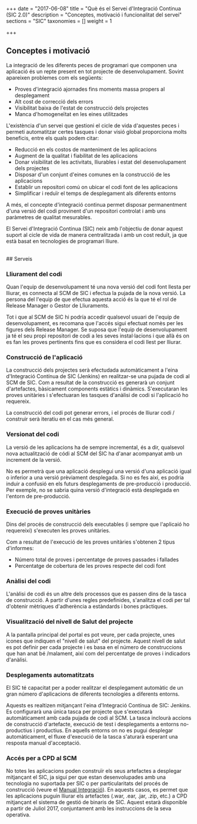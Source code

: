 +++
date        = "2017-06-08"
title       = "Què és el Servei d'Integració Continua (SIC 2.0)"
description = "Conceptes, motivació i funcionalitat del servei"
sections    = "SIC"
taxonomies  = []
weight 		= 1

+++


## Conceptes i motivació
La integració de les diferents peces de programari que componen una aplicació és un repte present en tot projecte de desenvolupament. Sovint apareixen problemes com els següents:

- Proves d'integració ajornades fins moments massa propers al desplegament
- Alt cost de correcció dels errors
- Visibilitat baixa de l'estat de construcció dels projectes
- Manca d'homogeneïtat en les eines utilitzades

L'existència d'un servei que gestioni el cicle de vida d'aquestes peces i permeti automatitzar certes tasques i donar visió global proporciona molts beneficis, entre els quals podem citar:

- Reducció en els costos de manteniment de les aplicacions
- Augment de la qualitat i fiabilitat de les aplicacions
- Donar visibilitat de les activitats, lliurables i estat del desenvolupament dels projectes
- Disposar d'un conjunt d'eines comunes en la construcció de les aplicacions
- Establir un repositori comú on ubicar el codi font de les aplicacions
- Simplificar i reduïr el temps de desplegament als diferents entorns

A més, el concepte d'integració continua permet disposar permanentment d'una versió del codi provinent d'un repositori controlat i amb uns paràmetres de qualitat mesurables.

El Servei d'Integració Continua (SIC) neix amb l'objectiu de donar aquest suport al cicle de vida de manera centralitzada i amb un cost reduït, ja que està basat en tecnologies de programari lliure.

</br>
## Serveis

### Lliurament del codi
Quan l'equip de desenvolupament té una nova versió del codi font llesta per lliurar, es connecta al SCM de SIC i efectua la pujada de la nova versió. 
La persona del l'equip de que efectua aquesta acció és la que té el rol de Release Manager o Gestor de Lliuraments. 

Tot i que al SCM de SIC hi podría accedir qualsevol usuari de l'equip de desenvolupament, es recomana que l'accés sigui efectuat nomès per les figures dels Release Manager. Se suposa que l'equip de desenvolupament ja té el seu propi repositori de codi a les seves instal·lacions i que allà és on es fan les proves pertinents fins que es considera el codi llest per lliurar.



### Construcció de l'aplicació

La construcció dels projectes serà efectudada automàticament a l'eina d'Integració Contínua de SIC (Jenkins) en realitzar-se una pujada de codi al SCM de SIC.
Com a resultat de la construcció es generarà un conjunt d'artefactes, bàsicament components estàtics i dinàmics. S'executaran les proves unitàries i s'efectuaran les tasques d'anàlisi de codi si l'aplicació ho requereix.

La construcció del codi pot generar errors, i el procés de lliurar codi / construir serà iteratiu en el cas més general.

### Versionat del codi

La versió de les aplicacions ha de sempre incremental, és a dir, qualsevol nova actualització de códi al SCM del SIC ha d'anar acompanyat amb un increment de la versió.

No es permetrà que una aplicació desplegui una versió d'una aplicació igual o inferior a una versió prèviament desplegada. Si no es fes així, es podria induir a confusió en els futurs desplegaments de pre-producció i producció. Per exemple, no se sabria quina versió d'integració està desplegada en l'entorn de pre-producció.

### Execució de proves unitàries

Dins del procés de construcció dels executables (i sempre que l'aplicaió ho requereixi) s'executen les proves unitàries.

Com a resultat de l'execució de les proves unitàries s'obtenen 2 tipus d'informes:

* Número total de proves i percentatge de proves passades i fallades
* Percentatge de cobertura de les proves respecte del codi font

### Anàlisi del codi

L'anàlisi de codi és un altre dels processos que es passen dins de la tasca de construcció. A partir d'unes regles predefinides, s'analitza el codi per tal d'obtenir mètriques d'adherència a estàndards i bones pràctiques.

### Visualització del nivell de Salut del projecte

A la pantalla principal del portal es pot veure, per cada projecte, unes icones que indiquen el "nivell de salut" del projecte. Aquest nivell de salut es pot definir per cada projecte i es basa en el número de construccions que han anat bé /malament, així com del percentatge de proves i indicadors d'anàlisi.

### Desplegaments automatitzats

El SIC té capacitat per a poder realitzar el desplegament automàtic de un gran número d'aplicacions de diferents tecnologíes a diferents entorns. 

Aquests es realtizen mitjançant l'eina d'Integració Contínua de SIC: Jenkins. Es configurarà una única tasca per projecte que s'executarà automàticament amb cada pujada de codi al SCM. 
La tasca inclourà accions de construcció d'artefacte, execució de test i desplegaments a entorns no-productius i productius. En aquells entorns on no es pugui desplegar automàticament, el fluxe d'execució de la tasca s'aturarà esperant una resposta manual d'acceptació.


### Accés per a CPD al SCM

No totes les aplicacions poden construïr els seus artefactes a desplegar mitjançant el SIC, ja sigui per que estan desenvolupades amb una tecnologia no suportada per SIC o per particularitats del procés de construcció (veure el [Manual Integració](/related/sic/manual-integracio.pdf)). 
En aquests casos, es permet que les aplicacions puguin lliurar els artefactes (.war, .ear, .jar, .zip, etc.) a CPD mitjançant el sistema de gestió de binaris de SIC. Aquest estarà disponible a partir de Juliol 2017, conjuntament amb les instruccions de la seva operativa.


